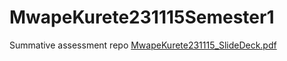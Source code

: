 # MwapeKurete231115Semester1
Summative assessment repo 
[MwapeKurete231115_SlideDeck.pdf](https://github.com/user-attachments/files/15892918/MwapeKurete231115_SlideDeck.pdf)
